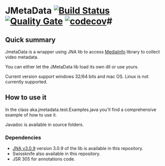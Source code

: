 # JMetaData [![Build Status](https://travis-ci.org/welle/JMetaData.svg?branch=master)](https://travis-ci.org/welle/JMetaData) [![Quality Gate](https://sonarcloud.io/api/badges/gate?key=JMetaData)](https://sonarcloud.io/dashboard/index/JMetaData) [![codecov](https://codecov.io/gh/welle/JMetaData/branch/master/graph/badge.svg)](https://codecov.io/gh/welle/JMetaData)#

## Quick summary ##

JmetaData is a wrapper using JNA lib to access [MediaInfo](http://mediaarea.net/en/MediaInfo) library to collect video metadata. 

You can either let the JMetaData lib load its own dll or use yours.

Current version support windows 32/64 bits and mac OS. Linux is not currently supported.

## How to use it ##

In the class aka.jmetadata.test.Examples.java you'll find a comprehensive example of how to use it.

Javadoc is available in source folders. 

### Dependencies ###

* [JNA v3.0.9](https://github.com/twall/jna)
version 3.0.9 of the lib is available in this repository. 
* Swissknife also available in this repository.
* JSR 305 for annotations code.

